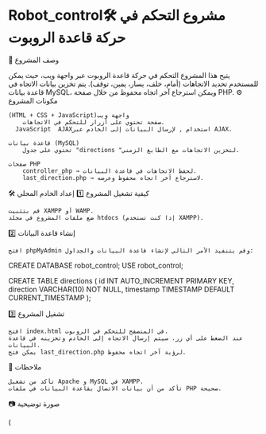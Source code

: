 # Robot_control🛠 مشروع التحكم في حركة قاعدة الروبوت
📌 وصف المشروع

يتيح هذا المشروع التحكم في حركة قاعدة الروبوت عبر واجهة ويب، حيث يمكن للمستخدم تحديد الاتجاهات (أمام، خلف، يسار، يمين، توقف). يتم تخزين بيانات الاتجاه في قاعدة بيانات MySQL، ويمكن استرجاع آخر اتجاه محفوظ من خلال صفحة PHP.
⚙️ مكونات المشروع

    (HTML + CSS + JavaScript)واجهة ويب
        صفحة تحتوي على أزرار للتحكم في الاتجاهات.
      JavaScript  AJAXاستخدام , لإرسال البيانات إلى الخادم عبر AJAX.

    قاعدة بيانات (MySQL)
        تحتوي على جدول "directions "لتخزين الاتجاهات مع الطابع الزمني.

    صفحات PHP
        controller_php → لحفظ الاتجاهات في قاعدة البيانات.
        last_direction.php → لاسترجاع آخر اتجاه محفوظ وعرضه.

🛠 كيفية تشغيل المشروع
1️⃣ إعداد الخادم المحلي

    قم بتثبيت XAMPP أو WAMP.
    ضع ملفات المشروع في مجلد htdocs (إذا كنت تستخدم XAMPP).

2️⃣ إنشاء قاعدة البيانات

    افتح phpMyAdmin وقم بتنفيذ الأمر التالي لإنشاء قاعدة البيانات والجداول:

CREATE DATABASE robot_control;
USE robot_control;

CREATE TABLE directions (
    id INT AUTO_INCREMENT PRIMARY KEY,
    direction VARCHAR(10) NOT NULL,
    timestamp TIMESTAMP DEFAULT CURRENT_TIMESTAMP
);

3️⃣ تشغيل المشروع

    افتح index.html في المتصفح للتحكم في الروبوت.
    عند الضغط على أي زر، سيتم إرسال الاتجاه إلى الخادم وتخزينه في قاعدة البيانات.
    يمكن فتح last_direction.php لرؤية آخر اتجاه محفوظ.

📌 ملاحظات

    تأكد من تشغيل Apache و MySQL في XAMPP.
    تأكد من أن بيانات الاتصال بقاعدة البيانات في ملفات PHP صحيحة.

📷 صورة توضيحية

(
